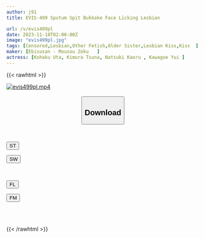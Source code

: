 ```yaml
---
author: j91
title: EVIS-499 Sputum Spit Bukkake Face Licking Lesbian

url: /v/evis499pl
date: 2023-11-18T02:00:00Z
image: "evis499pl.jpg"
tags: [Censored,Lesbian,Other Fetish,Older Sister,Lesbian Kiss,Kiss	 ]
maker: [Ebisusan - Mousou Zoku   ]
actress: [Kohaku Uta, Kimura Tsuna, Natsuki Kaoru , Kawagoe Yui ]
---
```



{{< rawhtml >}}

<div class="video" data-videoid="MzwZ9DopMOUm7WA">
    <a href="javascript:;">
        <img src="/v/evis499pl/evis499pl.jpg" width="WIDTH" height="HEIGHT" alt="evis499pl.mp4" loading="lazy">
    </a>
</div>

<script type="text/javascript" src="https://j91.asia/asset/on-demand-st.js"></script>

<br>
  <link rel="stylesheet" href="https://j91.asia/asset/bs5.css">
  
  <center>
  <button class="btn btn-primary" type="button" data-bs-toggle="collapse" data-bs-target=".multi-collapse" aria-expanded="false" aria-controls="multiCollapseExample1 multiCollapseExample2"><h2>Download</h2></button></center>
</p>
<div class="row">
  <div class="col">
    <div class="collapse multi-collapse" id="multiCollapseExample1">
      <div class="card card-body">
	      	      <br>
<div class="buttons">  
<p><a href="https://streamtape.to/v/MzwZ9DopMOUm7WA" target="_blank"><button class="btn-hover color-3"><i class="fa fa-download"></i> ST</button></a></p>
<p><a href="https://sfastwish.com/o25lf1go57c1" target="_blank"><button class="btn-hover color-2"><i class="fa fa-download"></i> SW</button></a></p></div>
    </div>
  </div>
</div>
  <div class="col">
    <div class="collapse multi-collapse" id="multiCollapseExample2">
      <div class="card card-body">
	      <br>
<div class="buttons">
<p><a href="javascript:;" target="_blank"><button class="btn-hover color-9"><i class="fa fa-download"></i> FL</button></a></p>
<p><a href="javascript:;" target="_blank"><button class="btn-hover color-8"><i class="fa fa-download"></i> FM</button></a></p></div>
<br><br>
      </div>
    </div>
  </div>
</div>

{{< /rawhtml >}}
